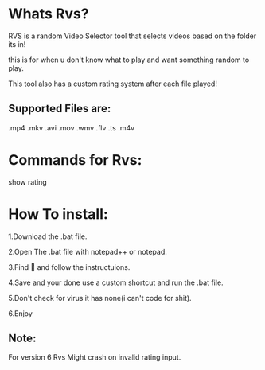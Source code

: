 # Whats Rvs?
RVS is a random Video Selector tool that selects videos based on the folder its in!

this is for when u don't know what to play and want something random to play.

This tool also has a custom rating system after each file played!
## Supported Files are:
 .mp4 .mkv .avi .mov .wmv .flv .ts .m4v

# Commands for Rvs:
show rating

# How To install: 

1.Download the .bat file.

2.Open The .bat file with notepad++ or notepad.

3.Find 🔽 and follow the instructuions.

4.Save and your done use a custom shortcut and run the .bat file.

5.Don't check for virus it has none(i can't code for shit).

6.Enjoy


## Note:
For version 6 Rvs Might crash on invalid rating input.
